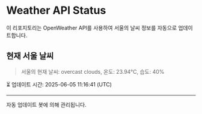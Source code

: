 
# Weather API Status

이 리포지토리는 OpenWeather API를 사용하여 서울의 날씨 정보를 자동으로 업데이트합니다.

## 현재 서울 날씨
> 서울의 현재 날씨: overcast clouds, 온도: 23.94°C, 습도: 40%

⏳ 업데이트 시간: 2025-06-05 11:16:41 (UTC)

---
자동 업데이트 봇에 의해 관리됩니다.
